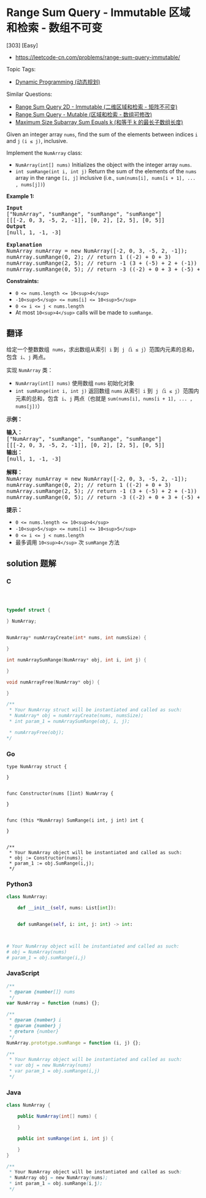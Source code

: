 # Range Sum Query - Immutable 区域和检索 - 数组不可变

[303] [Easy]

- https://leetcode-cn.com/problems/range-sum-query-immutable/

Topic Tags:

- [Dynamic Programming (动态规划)](https://leetcode-cn.com/tag/dynamic-programming/)

Similar Questions:

- [Range Sum Query 2D - Immutable (二维区域和检索 - 矩阵不可变)](https://leetcode-cn.com/problems/range-sum-query-2d-immutable/)
- [Range Sum Query - Mutable (区域和检索 - 数组可修改)](https://leetcode-cn.com/problems/range-sum-query-mutable/)
- [Maximum Size Subarray Sum Equals k (和等于 k 的最长子数组长度)](https://leetcode-cn.com/problems/maximum-size-subarray-sum-equals-k/)

Given an integer array `nums`, find the sum of the elements between indices `i` and `j` `(i ≤ j)`, inclusive.

Implement the `NumArray` class:

- `NumArray(int[] nums)` Initializes the object with the integer array `nums`.
- `int sumRange(int i, int j)` Return the sum of the elements of the `nums` array in the range `[i, j]` inclusive (i.e., `sum(nums[i], nums[i + 1], ... , nums[j])`)

**Example 1:**

<pre><strong>Input</strong>
["NumArray", "sumRange", "sumRange", "sumRange"]
[[[-2, 0, 3, -5, 2, -1]], [0, 2], [2, 5], [0, 5]]
<strong>Output</strong>
[null, 1, -1, -3]

<strong>Explanation</strong>
NumArray numArray = new NumArray([-2, 0, 3, -5, 2, -1]);
numArray.sumRange(0, 2); // return 1 ((-2) + 0 + 3)
numArray.sumRange(2, 5); // return -1 (3 + (-5) + 2 + (-1)) 
numArray.sumRange(0, 5); // return -3 ((-2) + 0 + 3 + (-5) + 2 + (-1))
</pre>

**Constraints:**

- `0 <= nums.length <= 10<sup>4</sup>`
- `-10<sup>5</sup> <= nums[i] <= 10<sup>5</sup>`
- `0 <= i <= j < nums.length`
- At most `10<sup>4</sup>` calls will be made to `sumRange`.

## 翻译

给定一个整数数组  `nums`，求出数组从索引  `i` 到  `j`_（_`i ≤ j`）范围内元素的总和，包含  `i`、`j` 两点。

实现 `NumArray` 类：

- `NumArray(int[] nums)` 使用数组 `nums` 初始化对象
- `int sumRange(int i, int j)` 返回数组 `nums` 从索引  `i` 到  `j`_（_`i ≤ j`）范围内元素的总和，包含  `i`、`j` 两点（也就是 `sum(nums[i], nums[i + 1], ... , nums[j])`）

**示例：**

<pre><strong>输入：</strong>
["NumArray", "sumRange", "sumRange", "sumRange"]
[[[-2, 0, 3, -5, 2, -1]], [0, 2], [2, 5], [0, 5]]
<strong>输出：
</strong>[null, 1, -1, -3]

<strong>解释：</strong>
NumArray numArray = new NumArray([-2, 0, 3, -5, 2, -1]);
numArray.sumRange(0, 2); // return 1 ((-2) + 0 + 3)
numArray.sumRange(2, 5); // return -1 (3 + (-5) + 2 + (-1)) 
numArray.sumRange(0, 5); // return -3 ((-2) + 0 + 3 + (-5) + 2 + (-1))
</pre>

**提示：**

- `0 <= nums.length <= 10<sup>4</sup>`
- `-10<sup>5</sup> <= nums[i] <= 10<sup>5</sup>`
- `0 <= i <= j < nums.length`
- 最多调用 `10<sup>4</sup>` 次 `sumRange` 方法

## solution 题解

### C

```c



typedef struct {

} NumArray;


NumArray* numArrayCreate(int* nums, int numsSize) {

}

int numArraySumRange(NumArray* obj, int i, int j) {

}

void numArrayFree(NumArray* obj) {

}

/**
 * Your NumArray struct will be instantiated and called as such:
 * NumArray* obj = numArrayCreate(nums, numsSize);
 * int param_1 = numArraySumRange(obj, i, j);

 * numArrayFree(obj);
*/
```

### Go

```golang
type NumArray struct {

}


func Constructor(nums []int) NumArray {

}


func (this *NumArray) SumRange(i int, j int) int {

}


/**
 * Your NumArray object will be instantiated and called as such:
 * obj := Constructor(nums);
 * param_1 := obj.SumRange(i,j);
 */
```

### Python3

```python
class NumArray:

    def __init__(self, nums: List[int]):


    def sumRange(self, i: int, j: int) -> int:



# Your NumArray object will be instantiated and called as such:
# obj = NumArray(nums)
# param_1 = obj.sumRange(i,j)
```

### JavaScript

```javascript
/**
 * @param {number[]} nums
 */
var NumArray = function (nums) {};

/**
 * @param {number} i
 * @param {number} j
 * @return {number}
 */
NumArray.prototype.sumRange = function (i, j) {};

/**
 * Your NumArray object will be instantiated and called as such:
 * var obj = new NumArray(nums)
 * var param_1 = obj.sumRange(i,j)
 */
```

### Java

```java
class NumArray {

    public NumArray(int[] nums) {

    }

    public int sumRange(int i, int j) {

    }
}

/**
 * Your NumArray object will be instantiated and called as such:
 * NumArray obj = new NumArray(nums);
 * int param_1 = obj.sumRange(i,j);
 */
```
